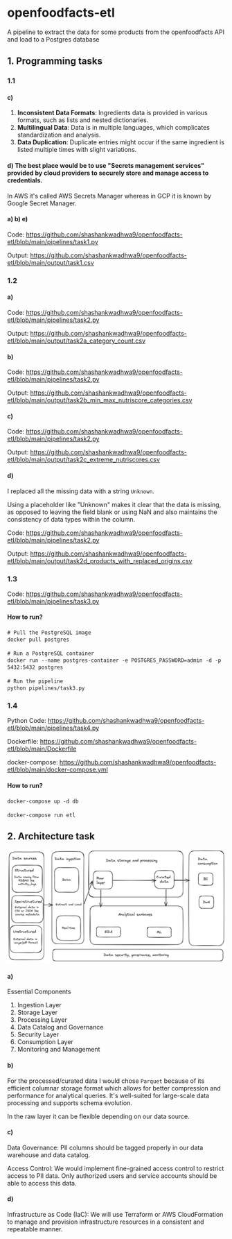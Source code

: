 # openfoodfacts-etl
A pipeline to extract the data for some products from the openfoodfacts API and load to a Postgres database

## 1. Programming tasks

### 1.1

#### c)

1. **Inconsistent Data Formats**: Ingredients data is provided in various formats, such as lists and nested dictionaries.
2. **Multilingual Data**: Data is in multiple languages, which complicates standardization and analysis.
3. **Data Duplication**: Duplicate entries might occur if the same ingredient is listed multiple times with slight variations.

#### d) The best place would be to use "Secrets management services" provided by cloud providers to securely store and manage access to credentials.

In AWS it's called AWS Secrets Manager whereas in GCP it is known by Google Secret Manager.

#### a) b) e)

Code: https://github.com/shashankwadhwa9/openfoodfacts-etl/blob/main/pipelines/task1.py

Output: https://github.com/shashankwadhwa9/openfoodfacts-etl/blob/main/output/task1.csv

### 1.2

#### a)

Code: https://github.com/shashankwadhwa9/openfoodfacts-etl/blob/main/pipelines/task2.py

Output: https://github.com/shashankwadhwa9/openfoodfacts-etl/blob/main/output/task2a_category_count.csv

#### b)

Code: https://github.com/shashankwadhwa9/openfoodfacts-etl/blob/main/pipelines/task2.py

Output: https://github.com/shashankwadhwa9/openfoodfacts-etl/blob/main/output/task2b_min_max_nutriscore_categories.csv

#### c)

Code: https://github.com/shashankwadhwa9/openfoodfacts-etl/blob/main/pipelines/task2.py

Output: https://github.com/shashankwadhwa9/openfoodfacts-etl/blob/main/output/task2c_extreme_nutriscores.csv

#### d)

I replaced all the missing data with a string `Unknown`.

Using a placeholder like "Unknown" makes it clear that the data is missing, as opposed to leaving the field blank or using NaN and also maintains the consistency of data types within the column.

Code: https://github.com/shashankwadhwa9/openfoodfacts-etl/blob/main/pipelines/task2.py

Output: https://github.com/shashankwadhwa9/openfoodfacts-etl/blob/main/output/task2d_products_with_replaced_origins.csv

### 1.3

Code: https://github.com/shashankwadhwa9/openfoodfacts-etl/blob/main/pipelines/task3.py

#### How to run?
```
# Pull the PostgreSQL image
docker pull postgres

# Run a PostgreSQL container
docker run --name postgres-container -e POSTGRES_PASSWORD=admin -d -p 5432:5432 postgres

# Run the pipeline
python pipelines/task3.py
```

### 1.4

Python Code: https://github.com/shashankwadhwa9/openfoodfacts-etl/blob/main/pipelines/task4.py

Dockerfile: https://github.com/shashankwadhwa9/openfoodfacts-etl/blob/main/Dockerfile

docker-compose: https://github.com/shashankwadhwa9/openfoodfacts-etl/blob/main/docker-compose.yml

#### How to run?
```
docker-compose up -d db

docker-compose run etl
```

## 2. Architecture task

![Architecture diagram](assets/data_lake_architecture.png) 

#### a)

Essential Components

1. Ingestion Layer
2. Storage Layer
3. Processing Layer
4. Data Catalog and Governance
5. Security Layer
6. Consumption Layer
7. Monitoring and Management

#### b)
For the processed/curated data I would chose `Parquet` because of its efficient columnar storage format which allows for better compression and performance for analytical queries. It's well-suited for large-scale data processing and supports schema evolution.

In the raw layer it can be flexible depending on our data source.

#### c)

Data Governance: PII columns should be tagged properly in our data warehouse and data catalog.

Access Control: We would implement fine-grained access control to restrict access to PII data. Only authorized users and service accounts should be able to access this data.

#### d)

Infrastructure as Code (IaC): We will use Terraform or AWS CloudFormation to manage and provision infrastructure resources in a consistent and repeatable manner.